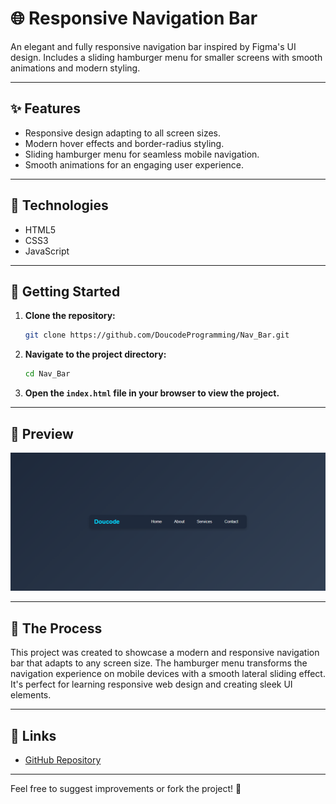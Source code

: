 # 🌐 Responsive Navigation Bar  

An elegant and fully responsive navigation bar inspired by Figma's UI design. Includes a sliding hamburger menu for smaller screens with smooth animations and modern styling.  

---

## ✨ Features  
- Responsive design adapting to all screen sizes.  
- Modern hover effects and border-radius styling.  
- Sliding hamburger menu for seamless mobile navigation.  
- Smooth animations for an engaging user experience.  

---

## 🔧 Technologies  
- HTML5  
- CSS3  
- JavaScript  

---

## 🚀 Getting Started  

1. **Clone the repository:**  
   ```bash  
   git clone https://github.com/DoucodeProgramming/Nav_Bar.git  
   ```  

2. **Navigate to the project directory:**  
   ```bash  
   cd Nav_Bar  
   ```  

3. **Open the `index.html` file in your browser to view the project.**  

---

## 🎨 Preview  
![Responsive Navigation Bar Preview](https://github.com/DoucodeProgramming/Nav_Bar/blob/main/Preview.png)  

---

## 📝 The Process  
This project was created to showcase a modern and responsive navigation bar that adapts to any screen size. The hamburger menu transforms the navigation experience on mobile devices with a smooth lateral sliding effect. It's perfect for learning responsive web design and creating sleek UI elements.  

---

## 📌 Links  
- [GitHub Repository](https://github.com/DoucodeProgramming/Nav_Bar.git)  

---

Feel free to suggest improvements or fork the project! 🚀  
